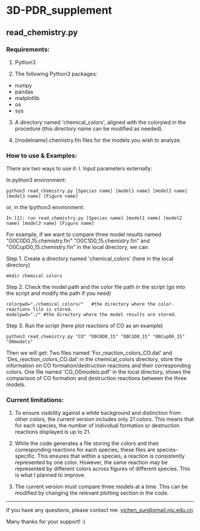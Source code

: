 # 3D-PDR_supplement

## read_chemistry.py

### Requirements:

1. Python3

2. The following Python3 packages:
* numpy 
* pandas
* matplotlib 
* os 
* sys 

3. A directory named 'chemical_colors', aligned with the colorpwd in the procedure (this directory name can be modified as needed).

4. [modelname].chemistry.fin files for the models you wish to analyze.

### How to use & Examples:

There are two ways to use it: 
I. Input parameters externally:

In python3 environment: 
```
python3 read_chemistry.py [Species name] [model1 name] [model2 name] [model3 name] [Figure name] 
```

or, in the Ipython3 environment:
```
In [1]: run read_chemistry.py [Species name] [model1 name] [model2 name] [model3 name] [Figure name]
```

For example, if we want to compare three model results named "O0C0D0_15.chemistry.fin" "O0C1D0_15.chemistry.fin" and "O0CupD0_15.chemistry.fin" in the local directory, we can:

Step 1. Create a directory named 'chemical_colors' (here in the local directory)

```
mkdir chemical colors
```

Step 2. Check the model path and the color file path in the script (go into the script and modify the path if you need)

``` 
colorpwd="./chemical_colors/"   #the directory where the color-reactions file is stored.
modelpwd="./" #the directory where the model results are stored. 
```

Step 3. Run the script (here plot reactions of CO as an example)

```
python3 read_chemistry.py "CO" "O0C0D0_15" "O0C1D0_15" "O0CupD0_15" "O0models"
```

Then we will get:
Two files named 'For_reaction_colors_CO.dat' and 'Des_reaction_colors_CO.dat' in the chemical_colors directory, store the information on CO formation/destruction reactions and their corresponding colors.
One file named 'CO_O0models.pdf' in the local directory, shows the comparison of CO formation and destruction reactions between the three models.


### Current limitations:

1. To ensure visibility against a white background and distinction from other colors, the current version includes only 21 colors. This means that for each species, the number of individual formation or destruction reactions displayed is up to 21.

2. While the code generates a file storing the colors and their corresponding reactions for each species, these files are species-specific. This ensures that within a species, a reaction is consistently represented by one color. However, the same reaction may be represented by different colors across figures of different species. This is what I planned to improve.

3. The current version must compare three models at a time. This can be modified by changing the relevant plotting section in the code.


******
If you have any questions, please contact me: yichen_sun@smail.nju.edu.cn

Many thanks for your support! :)
